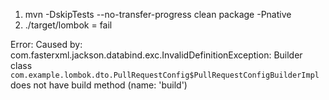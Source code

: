 1. mvn -DskipTests --no-transfer-progress clean package -Pnative
2. ./target/lombok = fail

Error:
Caused by: com.fasterxml.jackson.databind.exc.InvalidDefinitionException: 
Builder class `com.example.lombok.dto.PullRequestConfig$PullRequestConfigBuilderImpl` 
does not have build method (name: 'build')
